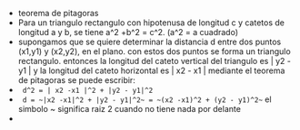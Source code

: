 - teorema de pitagoras
- Para un triangulo rectangulo con hipotenusa de longitud c y catetos de longitud a y b, se tiene a^2 +b^2 = c^2. (a^2 = a cuadrado)
- supongamos que se quiere determinar la distancia d entre dos puntos (x1,y1) y (x2,y2), en el plano. con estos dos puntos se forma un triangulo rectangulo. entonces la longitud del cateto vertical del triangulo es | y2 - y1 | y la longitud del cateto horizontal es | x2 - x1 | mediante el teorema de pitagoras se puede escribir:
- ` d^2 = | x2 -x1 |^2 + |y2 - y1|^2`
- ` d = ~|x2 -x1|^2 + |y2 - y1|^2~ = ~(x2 -x1)^2 + (y2 - y1)^2~` el simbolo ~ significa raiz 2 cuando no tiene nada por delante
-
